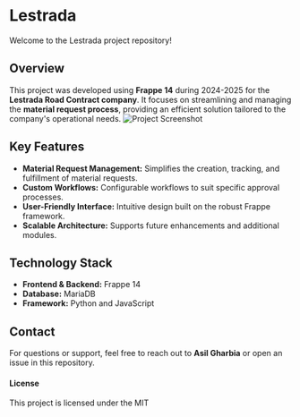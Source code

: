 # Lestrada

Welcome to the Lestrada project repository!

## Overview
This project was developed using **Frappe 14** during 2024-2025 for the **Lestrada Road Contract company**. It focuses on streamlining and managing the **material request process**, providing an efficient solution tailored to the company's operational needs.
<img alt="Project Screenshot" src="/assets/lestrada/img/lestrada_logo.png"/>

## Key Features
- **Material Request Management:** Simplifies the creation, tracking, and fulfillment of material requests.
- **Custom Workflows:** Configurable workflows to suit specific approval processes.
- **User-Friendly Interface:** Intuitive design built on the robust Frappe framework.
- **Scalable Architecture:** Supports future enhancements and additional modules.

## Technology Stack
- **Frontend & Backend:** Frappe 14
- **Database:** MariaDB 
- **Framework:** Python and JavaScript

## Contact
For questions or support, feel free to reach out to **Asil Gharbia** or open an issue in this repository.

#### License
This project is licensed under the MIT
